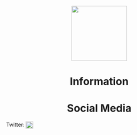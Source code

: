 <!DOCTYPE html>
<html>

<p align="center">
    <img src="https://imgur.com/a/uiqe9Hw.png" width="150" height="150"/>
    <h1 align="center">Information</h1>
</p>

<p align="center">
        <h1 align="center">Social Media</h1>
    <p>Twitter: <a href="https://twitter.com/AtlasOrb" target="blank"><img align="center" src="https://cdn.jsdelivr.net/npm/simple-icons@3.0.1/icons/twitter.svg" alt="kevstahjr" height="20" width="20" /></a></p>

<br>
<br>
</html>

